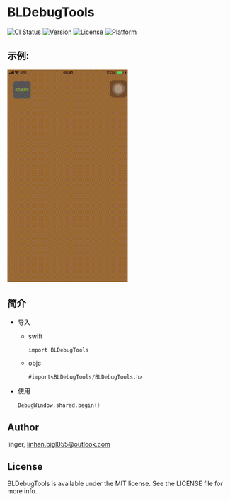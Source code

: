 # BLDebugTools

[![CI Status](http://img.shields.io/travis/158179948@qq.com/BLDebugTools.svg?style=flat)](https://travis-ci.org/158179948@qq.com/BLDebugTools)
[![Version](https://img.shields.io/cocoapods/v/BLDebugTools.svg?style=flat)](http://cocoapods.org/pods/BLDebugTools)
[![License](https://img.shields.io/cocoapods/l/BLDebugTools.svg?style=flat)](http://cocoapods.org/pods/BLDebugTools)
[![Platform](https://img.shields.io/cocoapods/p/BLDebugTools.svg?style=flat)](http://cocoapods.org/pods/BLDebugTools)



## 示例:

![demo](./ReadmeData/debugTools.gif)




## 简介

- 导入

  - swift

    ```
    import BLDebugTools
    ```

  - objc

    ```
    #import<BLDebugTools/BLDebugTools.h>
    ```

- 使用

  ```swift
  DebugWindow.shared.begin()
  ```

## Author

linger, linhan.bigl055@outlook.com

## License

BLDebugTools is available under the MIT license. See the LICENSE file for more info.

